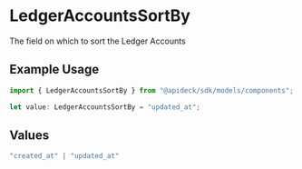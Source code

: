 # LedgerAccountsSortBy

The field on which to sort the Ledger Accounts

## Example Usage

```typescript
import { LedgerAccountsSortBy } from "@apideck/sdk/models/components";

let value: LedgerAccountsSortBy = "updated_at";
```

## Values

```typescript
"created_at" | "updated_at"
```